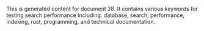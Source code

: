 This is generated content for document 28. It contains various keywords for testing search performance including: database, search, performance, indexing, rust, programming, and technical documentation.